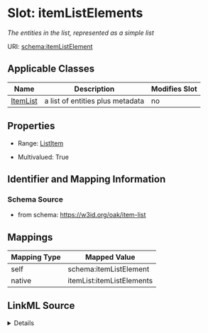 

# Slot: itemListElements


_The entities in the list, represented as a simple list_





URI: [schema:itemListElement](http://schema.org/itemListElement)



<!-- no inheritance hierarchy -->





## Applicable Classes

| Name | Description | Modifies Slot |
| --- | --- | --- |
| [ItemList](ItemList.md) | a list of entities plus metadata |  no  |







## Properties

* Range: [ListItem](ListItem.md)

* Multivalued: True





## Identifier and Mapping Information







### Schema Source


* from schema: https://w3id.org/oak/item-list




## Mappings

| Mapping Type | Mapped Value |
| ---  | ---  |
| self | schema:itemListElement |
| native | itemList:itemListElements |




## LinkML Source

<details>
```yaml
name: itemListElements
description: The entities in the list, represented as a simple list
from_schema: https://w3id.org/oak/item-list
rank: 1000
singular_name: itemListElement
slot_uri: schema:itemListElement
alias: itemListElements
owner: ItemList
domain_of:
- ItemList
range: ListItem
multivalued: true
inlined: false

```
</details>